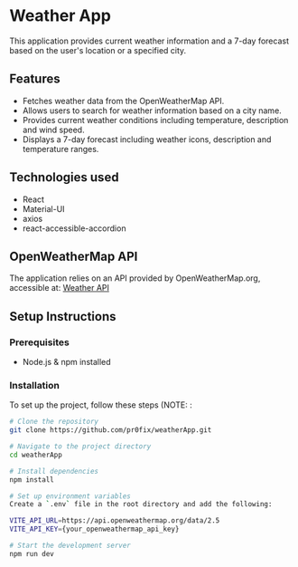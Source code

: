 # Weather App

This application provides current weather information and a 7-day forecast based on the user's location or a specified city.

## Features
- Fetches weather data from the OpenWeatherMap API.
- Allows users to search for weather information based on a city name.
- Provides current weather conditions including temperature, description and wind speed.
- Displays a 7-day forecast including weather icons, description and temperature ranges.

## Technologies used
- React
- Material-UI
- axios
- react-accessible-accordion

## OpenWeatherMap API
The application relies on an API provided by OpenWeatherMap.org, accessible at: 
[Weather API](https://openweathermap.org/api)

## Setup Instructions

### Prerequisites
- Node.js & npm installed

### Installation
To set up the project, follow these steps (NOTE: :

```bash
# Clone the repository
git clone https://github.com/pr0fix/weatherApp.git

# Navigate to the project directory
cd weatherApp

# Install dependencies
npm install

# Set up environment variables
Create a `.env` file in the root directory and add the following:

VITE_API_URL=https://api.openweathermap.org/data/2.5
VITE_API_KEY={your_openweathermap_api_key}

# Start the development server
npm run dev

